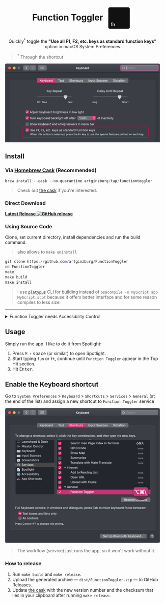 <h1 align="center">
   Function Toggler <img align="center" height="90" src="icon/icon.png">
</h1>

<p align="center">
   Quickly<sup>*</sup> toggle the <strong>"Use all F1, F2, etc. keys as standard function keys"</strong> option in macOS System Preferences
</p>

> <sup>\*</sup> Through the shortcut

![keyboard settings](screenshots/kb-sets.png)

## Install

### Via [Homebrew Cask](//brew.sh) (Recommended)

```ps1
brew install --cask --no-quarantine artginzburg/tap/functiontoggler
```

> Check out [the cask][cask] if you're interested.

### Direct Download

**[Latest Release ![GitHub release](https://img.shields.io/github/release/artginzburg/functiontoggler?label=%20)](//github.com/artginzburg/FunctionToggler/releases/latest/download/FunctionToggler.zip)**

### Using Source Code

Clone, set current directory, install dependencies and run the build command.

> also allows to `make uninstall`

```ps1
git clone https://github.com/artginzburg/FunctionToggler
cd FunctionToggler
make
make build
make install
```

> I use [`platypus`](https://github.com/sveinbjornt/Platypus) CLI for building instead of `osacompile -o MyScript.app MyScript.scpt` because it offers better interface and for some reason compiles to less size.

---

<details>
   <summary>Function Toggler needs Accessibility Control</summary>

1.  Open the app once (for it to appear in Accessibility tab)
2.  Go to `System Preferences` > `Security & Privacy` > `Privacy` > `Accessibility`
3.  `Click the lock to make changes` and tick `Function Toggler` under `Allow the apps below to control your computer`.

![preferences](screenshots/privacy-sets.png)

</details>

## Usage

Simply run the app.
I like to do it from Spotlight:

1. Press <kbd>⌘</kbd> + <kbd>space</kbd> (or similar) to open Spotlight.
2. Start typing `fun` or `ft`, continue until `Function Toggler` appear in the Top Hit section.
3. Hit <kbd>Enter</kbd>.

## Enable the Keyboard shortcut

Go to `System Preferences` > `Keyboard` > `Shortcuts` > `Services` > `General` (at the end of the list) and assign a new shortcut to `Function Toggler` service

![keybard-shortcut](screenshots/kb-short.png)

> The workflow (service) just runs the app, so it won't work without it.

### How to release

1. Run `make build` and `make release`.
2. Upload the generated archive — `dist/FunctionToggler.zip` — to GitHub Releases.
3. Update [the cask][cask] with the new version number and the checksum that lies in your clipboard after running `make release`.

[cask]: https://github.com/artginzburg/homebrew-tap/blob/main/Casks/functiontoggler.rb
